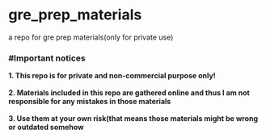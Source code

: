 # gre_prep_materials
a repo for gre prep materials(only for private use)

### #Important notices
**1. This repo is for private and non-commercial purpose only!**</br>
</br>
**2. Materials included in this repo are gathered online and thus I am not responsible for any mistakes in those materials**</br>
</br>
**3. Use them at your own risk(that means those materials might be wrong or outdated somehow**
